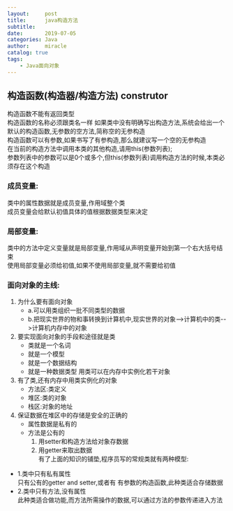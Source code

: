 ```yaml
---
layout:     post
title:      java构造方法
subtitle:   
date:       2019-07-05
categories: Java
author:     miracle
catalog: true
tags:
    - Java面向对象
---
```

## 构造函数(构造器/构造方法) construtor
构造函数不能有返回类型  
构造函数的名称必须跟类名一样
如果类中没有明确写出构造方法,系统会给出一个默认的构造函数,无参数的空方法,简称空的无参构造  
构造函数可以有参数,如果书写了有参构造,那么就建议写一个空的无参构造  
在当前的构造方法中调用本类的其他构造,请用this(参数列表);  
参数列表中的参数可以是0个或多个,但this(参数列表)调用构造方法的时候,本类必须存在这个构造
### 成员变量:
类中的属性数据就是成员变量,作用域整个类  
成员变量会给默认初值具体的值根据数据类型来决定
### 局部变量:
类中的方法中定义变量就是局部变量,作用域从声明变量开始到第一个右大括号结束  
使用局部变量必须给初值,如果不使用局部变量,就不需要给初值  
### 面向对象的主线:
1. 为什么要有面向对象  
   * a.可以用类组织一批不同类型的数据
   * b.把现实世界的物和事转换到计算机中,现实世界的对象-->计算机中的类-->计算机内存中的对象
2. 要实现面向对象的手段和途径就是类
   * 类就是一个名词
   *   就是一个模型
   *   就是一个数据结构
   *   就是一种数据类型
 用类可以在内存中实例化若干对象
3. 有了类,还有内存中用类实例化的对象
   * 方法区:类定义
   * 堆区:类的对象
   * 栈区:对象的地址
4. 保证数据在堆区中的存储是安全的正确的 
   * 属性数据是私有的
   * 方法是公有的
        1. 用setter和构造方法给对象存数据
        2. 用getter来取出数据  
有了上面的知识的铺垫,程序员写的常规类就有两种模型:
* 1.类中只有私有属性  
只有公有的getter and setter,或者有 有参数的构造函数,此种类适合存储数据
* 2.类中只有方法,没有属性  
此种类适合做功能,而方法所需操作的数据,可以通过方法的参数传递进入方法
